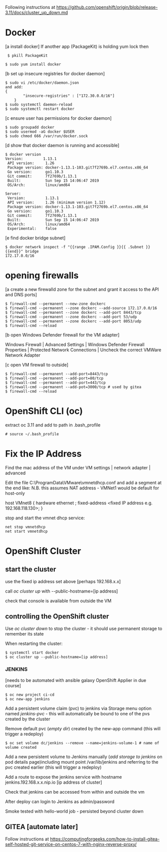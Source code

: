 Following instructions at https://github.com/openshift/origin/blob/release-3.11/docs/cluster_up_down.md

# Docker
[a install docker]
If another app (PackageKit) is holding yum lock then

```
 $ pkill PackageKit
 ```

```
$ sudo yum install docker
```
[b set up insecure registries for docker daemon]

```
$ sudo vi /etc/docker/daemon.json
and add:
{
        "insecure-registries" : ["172.30.0.0/16"]
    }
$ sudo systemctl daemon-reload
$ sudo systemctl restart docker
```
[c ensure user has permissions for docker daemon]

```
$ sudo groupadd docker
$ sudo usermod -aG docker $USER
$ sudo chmod 666 /var/run/docker.sock
```
[d show that docker daemon is running and accessible]

```
$ docker version 
Version:         1.13.1
 API version:     1.26
 Package version: docker-1.13.1-103.git7f2769b.el7.centos.x86_64
 Go version:      go1.10.3
 Git commit:      7f2769b/1.13.1
 Built:           Sun Sep 15 14:06:47 2019
 OS/Arch:         linux/amd64

Server:
 Version:         1.13.1
 API version:     1.26 (minimum version 1.12)
 Package version: docker-1.13.1-103.git7f2769b.el7.centos.x86_64
 Go version:      go1.10.3
 Git commit:      7f2769b/1.13.1
 Built:           Sun Sep 15 14:06:47 2019
 OS/Arch:         linux/amd64
 Experimental:    false
 ```
[e find docker bridge subnet]

```
$ docker network inspect -f "{{range .IPAM.Config }}{{ .Subnet }}{{end}}" bridge
172.17.0.0/16
```

# opening firewalls
[a create a new firewalld zone for the subnet and grant it access to the API and DNS ports]

```
$ firewall-cmd --permanent --new-zone dockerc
$ firewall-cmd --permanent --zone dockerc --add-source 172.17.0.0/16
$ firewall-cmd --permanent --zone dockerc --add-port 8443/tcp
$ firewall-cmd --permanent --zone dockerc --add-port 53/udp
$ firewall-cmd --permanent --zone dockerc --add-port 8053/udp
$ firewall-cmd --reload
```
[b open Windows Defender firewall for the VM adapter]

Windows Firewall | Advanced Settings | Windows Defender Firewall Properties | Protected Network Connections | Uncheck the correct VMWare Network Adapter

[c open VM firewall to outside]

```
$ firewall-cmd --permanent --add-port=8443/tcp
$ firewall-cmd --permanent --add-port=80/tcp
$ firewall-cmd --permanent --add-port=443/tcp
$ firewall-cmd --permanent --add-pot=3000/tcp # used by gitea
$ firewall-cmd --reload
```

# OpenShift CLI (oc)

extract oc 3.11 and add to path in .bash_profile

```
# source ~/.bash_profile
```

# Fix the IP Address
Find the mac address of the VM under VM settings | network adapter | advanced

Edit the file C:\ProgramData\VMware\vmnetdhcp.conf and add a segment at the end like:
N.B. this assumes NAT address - VMNet1 would be default for host-only

host VMnet8 {
    hardware ethernet <mac address of VM>;
    fixed-address <fixed IP address e.g. 192.168.118.130>;
    }
    
stop and start the vmnet dhcp service:

```
net stop vmnetdhcp
net start vmnetdhcp
```


# OpenShift Cluster 

## start the cluster 

use the fixed ip address set above [perhaps 192.168.x.x]

call _oc cluster up_ with --public-hostname=[ip address] 

check that console is available from outside the VM

## controlling the OpenShift cluster

Use _oc cluster down_ to stop the cluster - it should use permanent storage to remember its state

When restarting the cluster:

```
$ systemctl start docker
$ oc cluster up --public-hostname=[ip address]
```



### JENKINS 

[needs to be automated with ansible galaxy OpenShift Applier in due course] 

```
$ oc new project ci-cd 
$ oc new-app jenkins
```

Add a persistent volume claim (pvc) to jenkins via Storage menu option named _jenkins-pvc_ - this will automatically be bound to one of the pvs created by the cluster

Remove default pvc (_empty dir_) created by the new-app command (this will trigger a redeploy)

```
$ oc set volume dc/jenkins --remove --name=jenkins-volume-1 # name of volume created
```

Add a new persistent volume to Jenkins manually (_add storage to jenkins_ on pod details page)including mount point /var/lib/jenkins and referring to the pvc created earlier (this will trigger a redeploy)

Add a route to expose the jenkins service with hostname jenkins.192.168.x.x.nip.io [ip address of cluster]

Check that jenkins can be accessed from within and outside the vm

After deploy can login to Jenkins as admin/password

Smoke tested with hello-world job - persisted beyond cluster down

## GITEA [automate later]
Follow instructions at https://computingforgeeks.com/how-to-install-gitea-self-hosted-git-service-on-centos-7-with-nginx-reverse-proxy/
